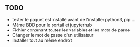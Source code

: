 
## TODO
  - tester le paquet est installé avant de l'installer python3, pip ...
  - Même BDD pour le portail et jupyterhub
  - Fichier contenant toutes les variables et les mots de passe
  - Changer le mot de passe d'un utilisateur
  - Installer tout au même endroit
